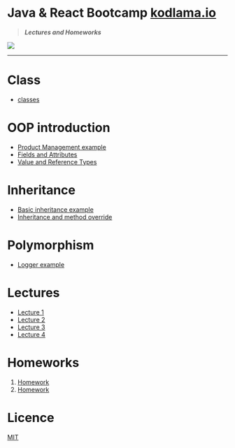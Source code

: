 # Java & React Bootcamp [kodlama.io](https://kodlama.io/)

> ***Lectures and Homeworks***

![](https://process.fs.teachablecdn.com/ADNupMnWyR7kCWRvm76Laz/resize=width:705/https://www.filepicker.io/api/file/qi4s19xSKCmtaaRUqUFI)

---
# Class

* [classes](https://github.com/OzerBey/JavaReactCamp/tree/main/classes/src)

# OOP introduction 

* [Product Management example](https://github.com/OzerBey/JavaReactCamp/tree/main/oopIntro/src/oopIntro)
* [Fields and Attributes](https://github.com/OzerBey/JavaReactCamp/tree/main/fieldsAndAttribute/src/classesWithAttributes)
* [Value and Reference Types](https://github.com/OzerBey/JavaReactCamp/tree/main/classes/src/classes)

# Inheritance

* [Basic inheritance example](https://github.com/OzerBey/JavaReactCamp/tree/main/inheritance/src/inheritance)
* [Inheritance and method override](https://github.com/OzerBey/JavaReactCamp/tree/main/inheritanceV2/src/inheritanceV2)

# Polymorphism 

* [Logger example](https://github.com/OzerBey/JavaReactCamp/tree/main/polymorphismDemo/src/polymorphismDemo)

# Lectures

* [Lecture 1](https://github.com/OzerBey/JavaReactCamp/tree/main/classes/src/classes/valueAndReferenceTypes)
* [Lecture 2](https://github.com/OzerBey/JavaReactCamp/tree/main/oopIntro/src/oopIntro) 
* [Lecture 3](https://github.com/OzerBey/JavaReactCamp/tree/main/inheritance/src)
* [Lecture 4](https://github.com/OzerBey/JavaReactCamp/tree/main/interfaces/src/interfaces)

# Homeworks

1. [Homework](https://github.com/OzerBey/JavaReactCamp/tree/main/homeworks/src/homework1)
2. [Homework](https://github.com/OzerBey/JavaReactCamp/tree/main/homeworks/src/homework2)


# Licence

[MIT](https://github.com/OzerBey/JavaReactCamp/blob/main/LICENCE.txt)